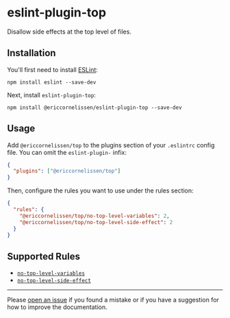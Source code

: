 # eslint-plugin-top

Disallow side effects at the top level of files.

## Installation

You'll first need to install [ESLint]:

```shell
npm install eslint --save-dev
```

Next, install `eslint-plugin-top`:

```shell
npm install @ericcornelissen/eslint-plugin-top --save-dev
```

## Usage

Add `@ericcornelissen/top` to the plugins section of your `.eslintrc` config
file. You can omit the `eslint-plugin-` infix:

```json
{
  "plugins": ["@ericcornelissen/top"]
}
```

Then, configure the rules you want to use under the rules section:

```json
{
  "rules": {
    "@ericcornelissen/top/no-top-level-variables": 2,
    "@ericcornelissen/top/no-top-level-side-effect": 2
  }
}
```

## Supported Rules

- [`no-top-level-variables`]
- [`no-top-level-side-effect`]

---

Please [open an issue] if you found a mistake or if you have a suggestion for
how to improve the documentation.

[eslint]: https://eslint.org/
[open an issue]: https://github.com/ericcornelissen/eslint-plugin-top/issues/new?labels=documentation&template=documentation.md
[`no-top-level-variables`]: docs/rules/no-top-level-variables.md
[`no-top-level-side-effect`]: docs/rules/no-top-level-side-effect.md

